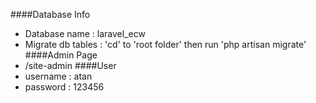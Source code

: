 ####Database Info
* Database name : laravel_ecw
* Migrate db tables : 'cd' to 'root folder' then run 'php artisan migrate'
####Admin Page
* /site-admin
####User
* username : atan
* password : 123456
